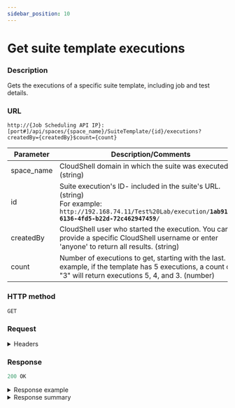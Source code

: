 ```yaml
---
sidebar_position: 10
---
```


# Get suite template executions

### Description

Gets the executions of a specific suite template, including job and test details.

### URL

`http://{Job Scheduling API IP}:[port#]/api/spaces/{space_name}/SuiteTemplate/{id}/executions?createdBy={createdBy}$count={count}`

| Parameter | Description/Comments |
| --- | --- |
| space_name | CloudShell domain in which the suite was executed. (string) |
| id | Suite execution's ID- included in the suite's URL. (string)<br/>For example:<br/><code>ht<span>tp</span>://192.168.74.11/Test%20Lab/execution/<b>1ab91be7-6136-4fd5-b22d-72c462947459</b>/</code> |
| createdBy | CloudShell user who started the execution. You can provide a specific CloudShell username or enter 'anyone' to return all results. (string) |
| count | Number of executions to get, starting with the last. For example, if the template has 5 executions, a count of "3" will return executions 5, 4, and 3. (number) |

### HTTP method

`GET`

### Request

<details>
<summary>Headers</summary>


Example header format:

`Authorization: Basic <authorization token returned from the login method>`

`Content-Type: application/json`

</details>

### Response

```javascript
200 OK
```

<details>
<summary>Response example</summary>
```javascript
[
  {
    "id": "fde35ef4-eb00-4d49-a24c-107f55e2192e",
    "counter": 9,
    "suiteTemplateDescription": "",
    "createdDate": "2020-10-28T12:47:44.64Z",
    "executedByName": "admin",
    "executedByUsername": "admin",
    "suiteTemplateName": "Hardware Network Test",
    "suiteTemplateId": "b25d72e0-4f44-4b62-949c-02596196b157",
    "startedDate": "2020-10-28T12:47:50.66Z",
    "endedDate": "2020-10-28T12:49:51.887Z",
    "status": 2,
    "statusDescription": "Succeeded",
    "jobs": [
      {
        "id": "7a1b3d9c-ff65-461e-a7e6-fff538af3159",
        "name": "job 1",
        "description": null,
        "startedDate": "2020-10-28T12:47:50.66Z",
        "endedDate": "2020-10-28T12:49:51.887Z",
        "status": 2,
        "statusDescription": "Succeeded",
        "testExecutionServerName": "My TES2",
        "blueprint": {
          "id": "0e1e151f-a581-4e6d-b9e2-7473b1d2297e",
          "name": "CloudShell Sandbox Template",
          "url": null
        },
        "tests": [
          {
            "id": "89c85ae0-2563-45ad-b810-8a0581a0f526",
            "testId": "17936298/demo_tests1/new_test (1).robot",
            "name": "new_test (1).robot",
            "path": "demo_tests1",
            "repositoryName": "ROBOT Tests",
            "result": 1,
            "resultDescription": "Passed",
            "startedDate": "2020-10-28T12:47:50.66Z",
            "endedDate": "2020-10-28T12:48:20.962Z",
            "inputs": [
              {
                "name": "additional_parameters",
                "value": ""
              }
            ],
            "errorCode": 0,
            "errorMessage": "",
            "hasReport": false
          },
          {
            "id": "9b3fbf41-a006-426d-8d09-b5463895106b",
            "testId": "17936298/140_tests_tsivya2/b (101).robot",
            "name": "b (101).robot",
            "path": "140_tests_tsivya2",
            "repositoryName": "ROBOT Tests",
            "result": 1,
            "resultDescription": "Passed",
            "startedDate": "2020-10-28T12:48:20.967Z",
            "endedDate": "2020-10-28T12:48:51.312Z",
            "inputs": [
              {
                "name": "additional_parameters",
                "value": "fghfgh"
              }
            ],
            "errorCode": 0,
            "errorMessage": "",
            "hasReport": false
          },
          {
            "id": "17cc6edf-0899-4e29-b69f-a7c6899fddac",
            "testId": "17936298/140_tests_tsivya2/b (102).robot",
            "name": "b (102).robot",
            "path": "140_tests_tsivya2",
            "repositoryName": "ROBOT Tests",
            "result": 1,
            "resultDescription": "Passed",
            "startedDate": "2020-10-28T12:48:51.32Z",
            "endedDate": "2020-10-28T12:49:21.584Z",
            "inputs": [
              {
                "name": "additional_parameters",
                "value": "dfgsd"
              }
            ],
            "errorCode": 0,
            "errorMessage": "",
            "hasReport": false
          },
          {
            "id": "3c63a8ce-348e-4b5d-acb2-41d3d9f9ecaf",
            "testId": "17936298/140_tests_tsivya2/b (103).robot",
            "name": "b (103).robot",
            "path": "140_tests_tsivya2",
            "repositoryName": "ROBOT Tests",
            "result": 1,
            "resultDescription": "Passed",
            "startedDate": "2020-10-28T12:49:21.589Z",
            "endedDate": "2020-10-28T12:49:51.887Z",
            "inputs": [
              {
                "name": "additional_parameters",
                "value": "dfg"
              }
            ],
            "errorCode": 0,
            "errorMessage": "",
            "hasReport": false
          }
        ],
        "sandbox": {
          "id": "b1824a49-d204-40fc-ae51-fed6e7396960",
          "name": "job 1 #9",
          "url": null,
          "inputs": null
        },
        "errorCode": null,
        "errorMessage": null
      }
    ]
  },
]
```
</details>

<details>
<summary>Response summary</summary>

<table>
<thead><tr><th>Parameter</th><th>Description/Comments</th></tr></thead>
<tbody>
  <tr>
    <td>id</td>
    <td>Suite execution id. (guid)</td>
  </tr>
  <tr>
    <td>counter</td>
    <td>Suite execution number. (numeric)</td>
  </tr>
  <tr>
    <td>suiteTemplateDescription</td>
    <td>Suite execution description. (string)</td>
  </tr>
  <tr>
    <td>createdDate</td>
    <td>Suite execution creation time. (ISO 8601 Date/Time format)</td>
  </tr>
  <tr>
    <td>executedByName</td>
    <td>First and Last name of the CloudShell user who executed the suite. (ISO 8601 Date/Time format)</td>
  </tr>
  <tr>
    <td>executedByUserName</td>
    <td>CloudShell username who executed the suite. (string)</td>
  </tr>
  <tr>
    <td>suiteTemplateName</td>
    <td>Suite template name. (string)</td>
  </tr>
  <tr>
    <td>suiteTemplateId</td>
    <td>Suite template id - included in the suite's URL. (guid)</td>
  </tr>
  <tr>
    <td>startedDate</td>
    <td>Suite execution start time. (ISO 8601 Date/Time format)</td>
  </tr>
  <tr>
    <td>endedDate</td>
    <td>Suite execution completion time. (ISO 8601 Date/Time format)</td>
  </tr>
  <tr>
    <td>status</td>
    <td>Suite execution status code. (numeric)<br/>
    For details, see [Statuses and results](./jss-rest-api-response-codes).</td>
  </tr>
  <tr>
    <td>statusDescription</td>
    <td>Suite execution status description. (string)<br/>
    For details, see [Statuses and results](./jss-rest-api-response-codes).</td>
  </tr>
  <tr>
    <td>jobs</td>
    <td>
    Job details:<br/>
      - **id**: Job ID. (guid)
      - **name**: Job name. (string)
      - **description**: Job description, if defined. (string)
      - **startedDate**: Job execution start time. (ISO 8601 Date/Time format)
      - **endedDate**: Job execution completion time. (ISO 8601 Date/Time format)
      - **status**: Job status code. (numeric) For details, see [Statuses and results](./jss-rest-api-response-codes).
      - **statusDescription**: Job status description. (string) For details, see [Statuses and results](./jss-rest-api-response-codes).
      - **testExecutionServerName**: Test Execution Service that handled the suite's execution. (string)
      - **blueprint**: Details of the job's blueprint.
        - **id**: Blueprint ID - included in the blueprint's URL. (guid)
            <br/>
            For example:
            <br/>
            http://192.168.30.6/RM/Diagram/Index/<b>0e1e151f-a581-4e6d-b9e2-7473b1d2297e</b>?diagramType=Topology
        - **Name**: Blueprint name. (string)
        - **URL**: Blueprint URL. (string)
      - **tests**: Details of the job's tests.
        - **id**: Unique id of the test’s execution. (guid)
        - **testID**: Test path on the online test repository. (string)
        - **name**: Test name. (string)
        - **path**: Test's folder path on the online test repository. (string)
        - **repositoryName**: Name of online repository containing the test. (string)
        - **result**: Test result code. (numeric) For details, see [Statuses and results](./jss-rest-api-response-codes).
        - **resultDescription**: Test result description. (string) For details, see [Statuses and results](./jss-rest-api-response-codes).
        - **startedDate**: Test execution start time. (ISO 8601 Date/Time format)
        - **EndedDate**: Test execution completion time. (ISO 8601 Date/Time format)
        - **Inputs**: Details about the test's inputs:
          - **name**: Input name. (string)
          - **Value**: Input value, if defined. (string)
        - **errorCode**: Test error code. (numeric) For details, see [Statuses and results](./jss-rest-api-response-codes).
        - **errorMessage**: Test error message. (string) For details, see [Statuses and results](./jss-rest-api-response-codes).
        - **hasReport**: Test report, if generated. (bool)
      - **sandbox**: Details about the sandbox spun up for the job's execution.
        - **id**: Sandbox ID - included in the sandbox URL. (guid)
        - **name**: Sandbox name, composed of job name, dash and job execution number. (string) For example: "job 1 #1"
        - **url**: Sandbox URL. (string)
        - **inputs**: Sandbox inputs, if defined. (string)
      - **errorCode**: Job error code. (numeric) For details, see [Statuses and results](./jss-rest-api-response-codes).
      - **errorMessage**: Job error message. (string) For details, see [Statuses and results](./jss-rest-api-response-codes).
    </td>
  </tr>
</tbody>
</table>
</details>